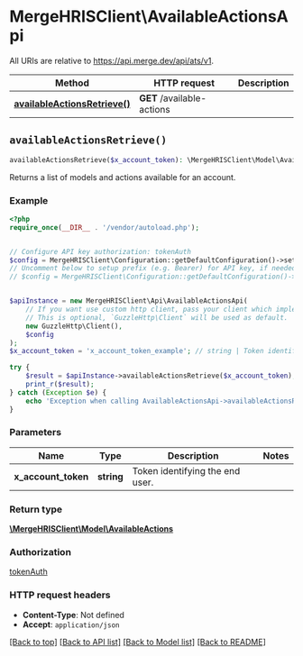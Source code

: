 # MergeHRISClient\AvailableActionsApi

All URIs are relative to https://api.merge.dev/api/ats/v1.

Method | HTTP request | Description
------------- | ------------- | -------------
[**availableActionsRetrieve()**](AvailableActionsApi.md#availableActionsRetrieve) | **GET** /available-actions | 


## `availableActionsRetrieve()`

```php
availableActionsRetrieve($x_account_token): \MergeHRISClient\Model\AvailableActions
```



Returns a list of models and actions available for an account.

### Example

```php
<?php
require_once(__DIR__ . '/vendor/autoload.php');


// Configure API key authorization: tokenAuth
$config = MergeHRISClient\Configuration::getDefaultConfiguration()->setApiKey('Authorization', 'YOUR_API_KEY');
// Uncomment below to setup prefix (e.g. Bearer) for API key, if needed
// $config = MergeHRISClient\Configuration::getDefaultConfiguration()->setApiKeyPrefix('Authorization', 'Bearer');


$apiInstance = new MergeHRISClient\Api\AvailableActionsApi(
    // If you want use custom http client, pass your client which implements `GuzzleHttp\ClientInterface`.
    // This is optional, `GuzzleHttp\Client` will be used as default.
    new GuzzleHttp\Client(),
    $config
);
$x_account_token = 'x_account_token_example'; // string | Token identifying the end user.

try {
    $result = $apiInstance->availableActionsRetrieve($x_account_token);
    print_r($result);
} catch (Exception $e) {
    echo 'Exception when calling AvailableActionsApi->availableActionsRetrieve: ', $e->getMessage(), PHP_EOL;
}
```

### Parameters

Name | Type | Description  | Notes
------------- | ------------- | ------------- | -------------
 **x_account_token** | **string**| Token identifying the end user. |

### Return type

[**\MergeHRISClient\Model\AvailableActions**](../Model/AvailableActions.md)

### Authorization

[tokenAuth](../../README.md#tokenAuth)

### HTTP request headers

- **Content-Type**: Not defined
- **Accept**: `application/json`

[[Back to top]](#) [[Back to API list]](../../README.md#endpoints)
[[Back to Model list]](../../README.md#models)
[[Back to README]](../../README.md)
